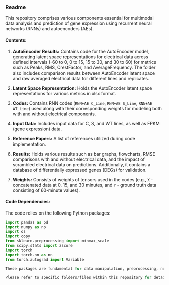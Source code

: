 ### Readme

This repository comprises various components essential for multimodal data analysis and prediction of gene expression using recurrent neural networks (RNNs) and autoencoders (AEs).

#### Contents:

1. **AutoEncoder Results:** Contains code for the AutoEncoder model, generating latent space representations for electrical data across defined intervals (-60 to 0, 0 to 15, 15 to 30, and 30 to 60) for metrics such as Peaks, RMS, CrestFactor, and AverageFrequency. The folder also includes comparison results between AutoEncoder latent space and raw averaged electrical data for different lines and replicates.

2. **Latent Space Representation:** Holds the AutoEncoder latent space representations for various metrics in xlsx format.

3. **Codes:** Contains RNN codes (`RNN+AE C_Line`, `RNN+AE S_Line`, `RNN+AE WT_Line`) used along with their corresponding weights for modeling both with and without electrical components.

4. **Input Data:** Includes input data for C, S, and WT lines, as well as FPKM (gene expression) data.

5. **Reference Papers:** A list of references utilized during code implementation.

6. **Results:** Holds various results such as bar graphs, flowcharts, RMSE comparisons with and without electrical data, and the impact of scrambled electrical data on predictions. Additionally, it contains a database of differentially expressed genes (DEGs) for validation.

7. **Weights:** Consists of weights of tensors used in the codes (e.g., `X` - concatenated data at 0, 15, and 30 minutes, and `Y` - ground truth data consisting of 60-minute values).

#### Code Dependencies:

The code relies on the following Python packages:

```python
import pandas as pd
import numpy as np
import os
import copy
from sklearn.preprocessing import minmax_scale
from scipy.stats import zscore
import torch
import torch.nn as nn
from torch.autograd import Variable

These packages are fundamental for data manipulation, preprocessing, neural network implementation, and tensor operations throughout the analysis.

Please refer to specific folders/files within this repository for detailed code implementations, data, and results.
